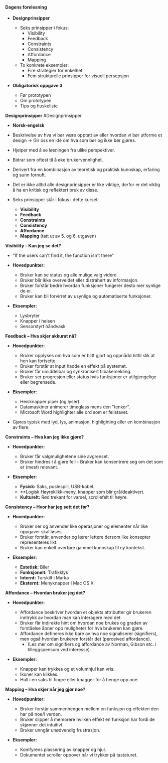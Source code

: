 

#### **Dagens forelesning**

- **Designprinsipper**
  - Seks prinsipper i fokus:
    - Visibility
    - Feedback
    - Constraints
    - Consistency
    - Affordance
    - Mapping
  - To konkrete eksempler:
    - Fire strategier for enkelhet
    - Fem strukturelle prinsipper for visuell persepsjon

- **Obligatorisk oppgave 3**
  - Før prototypen
  - Om prototypen
  - Tips og huskeliste

**Designprinsipper**
#Designprinsipper
- **Norsk-engelsk**
- Beskrivelse av hva vi bør være opptatt av eller hvordan vi bør utforme et design → Gir oss en idé om hva som bør og ikke bør gjøres.
- Hjelper med å se løsningen fra ulike perspektiver.
- Bidrar som oftest til å øke brukervennlighet.
- Derivert fra en kombinasjon av teoretisk og praktisk kunnskap, erfaring og sunn fornuft.
- Det er ikke alltid alle designprinsipper er like viktige, derfor er det viktig å ha en kritisk og reflektert bruk av disse.

- Seks prinsipper står i fokus i dette kurset:
  - **Visibility**
  - **Feedback**
  - **Constraints**
  - **Consistency**
  - **Affordance**
  - **Mapping** (tatt ut av 5. og 6. utgaven)


**Visibility – Kan jeg se det?**
  - "If the users can't find it, the function isn't there"

- **Hovedpunkter:**
  - Bruker kan se status og alle mulige valg videre.
  - Bruker blir ikke overveldet eller distrahert av informasjon.
  - Bruker forstår bedre hvordan funksjoner fungerer desto mer synlige de er.
  - Bruker kan bli forvirret av usynlige og automatiserte funksjoner.
  
- **Eksempler:**
  - Lysbryter
  - Knapper i heisen
  - Sensorstyrt håndvask


**Feedback – Hva skjer akkurat nå?**

- **Hovedpunkter:**
  - Bruker opplyses om hva som er blitt gjort og oppnådd hittil slik at hen kan fortsette.
  - Bruker forstår at input hadde en effekt på systemet.
  - Bruker får umiddelbar og synkronisert tilbakemelding.
  - Bruker ser progresjon eller status hvis funksjoner er utilgjengelige eller begrensede.
  
- **Eksempler:**
  - Heisknapper piper (og lyser).
  - Datamaskiner animerer timeglass mens den "tenker".
  - Microsoft Word highlighter alle ord som er feilstavet.

- Gjøres typisk med lyd, lys, animasjon, highlighting eller en kombinasjon av flere.



**Constraints – Hva kan jeg ikke gjøre?**

- **Hovedpunkter:**
  - Bruker får valgmulighetene sine avgrenset.
  - Bruker hindres i å gjøre feil  - Bruker kan konsentrere seg om det som er (mest) relevant.
  
- **Eksempler:**
  - **Fysisk:** Saks, puslespill, USB-kabel.
  - **Logisk Høyreklikk-meny, knapper som blir grå/deaktivert.
  - **Kulturelt:** Rød trekant for varsel, scrollefelt til høyre.


**Consistency – Hvor har jeg sett det før?**

- **Hovedpunkter:**
  - Bruker ser og anvender like operasjoner og elementer når like oppgaver skal løses.
  - Bruker forstår, anvender og lærer lettere dersom like konsepter representeres likt.
  - Bruker kan enkelt overføre gammel kunnskap til ny kontekst.
  
- **Eksempler:**
  - **Estetisk:** Biler
  - **Funksjonelt:** Trafikklys
  - **Internt:** Turskilt i Marka
  - **Eksternt:** Menyknapper i Mac OS X


**Affordance – Hvordan bruker jeg det?**

- **Hovedpunkter:**
  - Affordance beskriver hvordan et objekts attributter gir brukeren inntrykk av hvordan man kan interagere med det.
  - Bruker får indirekte hint om hvordan noe brukes og graden av forståelse åpner opp muligheter for hva brukeren kan gjøre.
  - Affordance defineres ikke bare av hva noe signaliserer (signifiers), men også hvordan brukeren forstår det (perceived affordance).
    - (Les mer om signifiers og affordance av Norman, Gibson etc. i tilleggspensum ved interesse).
  
- **Eksempler:**
  - Knapper kan trykkes og et volumhjul kan vris.
  - Ikoner kan klikkes.
  - Hull i en saks til fingre eller knagger for å henge opp noe.


**Mapping – Hva skjer når jeg gjør noe?**

- **Hovedpunkter:**
  - Bruker forstår sammenhengen mellom en funksjon og effekten den har på noe/i verden.
  - Bruker slipper å memorere hvilken effekt en funksjon har fordi de skjønner det intuitivt.
  - Bruker unngår unødvendig frustrasjon.
  
- **Eksempler:**
  - Komfyrens plassering av knapper og hjul.
  - Dokumentet scroller oppover når vi trykker på tastaturet.

